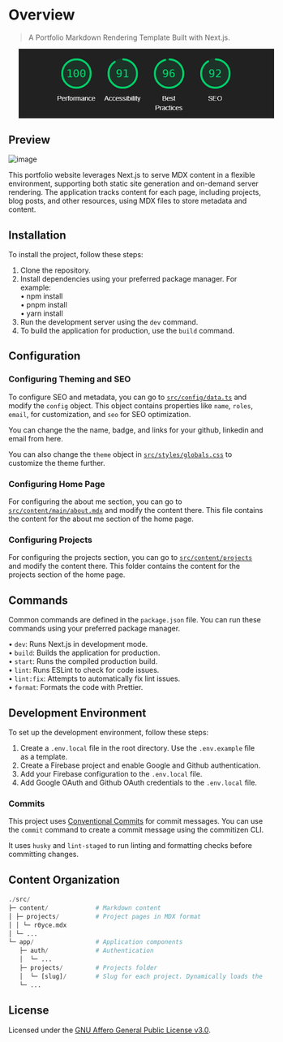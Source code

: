 # Overview

> A Portfolio Markdown Rendering Template Built with Next.js.

<div style="display: flex; align-items: center; gap: 20px;">
   <a href="https://github.com/royce-mathew/r0yce">
      <img src="./public/favicon.png" alt="Spyder" height="100" />
   </a>
   <img src="public/images/LighthouseReport.png" alt="Lighthouse Report"  />
</div>

## Preview

![image](https://github.com/user-attachments/assets/f64c2265-3201-41a4-9312-151803339b7d)

This portfolio website leverages Next.js to serve MDX content in a flexible environment, supporting both static site generation and on-demand server rendering. The application tracks content for each page, including projects, blog posts, and other resources, using MDX files to store metadata and content.

## Installation

To install the project, follow these steps:

1. Clone the repository.
2. Install dependencies using your preferred package manager. For example:  
   • npm install  
   • pnpm install  
   • yarn install
3. Run the development server using the `dev` command.
4. To build the application for production, use the `build` command.

## Configuration

### Configuring Theming and SEO

To configure SEO and metadata, you can go to [`src/config/data.ts`](./src/config/data.ts) and modify the `config` object. This object contains properties like `name`, `roles`, `email`, for customization, and `seo` for SEO optimization.

You can change the the name, badge, and links for your github, linkedin and email from here.

You can also change the `theme` object in [`src/styles/globals.css`](./src/styles/globals.css) to customize the theme further.

### Configuring Home Page

For configuring the about me section, you can go to [`src/content/main/about.mdx`](./src/content/main/about.mdx) and modify the content there. This file contains the content for the about me section of the home page.

### Configuring Projects

For configuring the projects section, you can go to [`src/content/projects`](./src/content/projects) and modify the content there. This folder contains the content for the projects section of the home page.

## Commands

Common commands are defined in the `package.json` file. You can run these commands using your preferred package manager.

• `dev`: Runs Next.js in development mode.  
• `build`: Builds the application for production.  
• `start`: Runs the compiled production build.  
• `lint`: Runs ESLint to check for code issues.  
• `lint:fix`: Attempts to automatically fix lint issues.  
• `format`: Formats the code with Prettier.

## Development Environment

To set up the development environment, follow these steps:

1. Create a `.env.local` file in the root directory. Use the `.env.example` file as a template.
2. Create a Firebase project and enable Google and Github authentication.
3. Add your Firebase configuration to the `.env.local` file.
4. Add Google OAuth and Github OAuth credentials to the `.env.local` file.

### Commits

This project uses [Conventional Commits](https://www.conventionalcommits.org/en/v1.0.0/) for commit messages. You can use the `commit` command to create a commit message using the commitizen CLI.

It uses `husky` and `lint-staged` to run linting and formatting checks before committing changes.

## Content Organization

```python
./src/
├─ content/             # Markdown content
│ ├─ projects/          # Project pages in MDX format
│ │ └─ r0yce.mdx
│ └─ ...
└─ app/                 # Application components
   ├─ auth/             # Authentication
   │  └─ ...
   ├─ projects/         # Projects folder
   │  └─ [slug]/        # Slug for each project. Dynamically loads the MDX content for the project.
   └─ ...
```

## License

Licensed under the [GNU Affero General Public License v3.0](./LICENSE).
